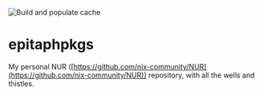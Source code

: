 ![Build and populate cache](https://github.com/ona-li-toki-e-jan-Epiphany-tawa-mi/epitaphpkgs/workflows/Build%20and%20populate%20cache/badge.svg)

# epitaphpkgs

My personal NUR
([https://github.com/nix-community/NUR](https://github.com/nix-community/NUR))
repository, with all the wells and thistles.
